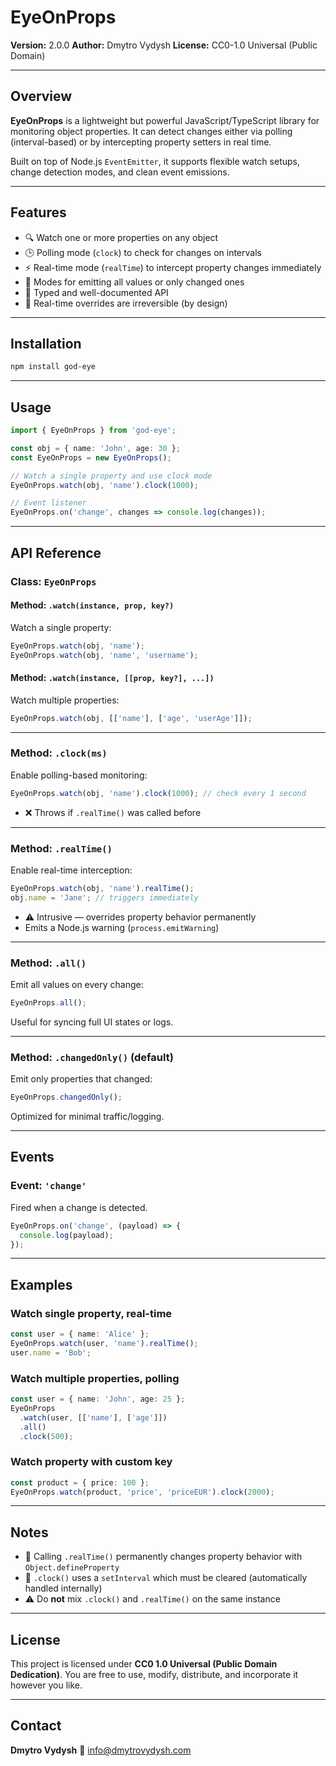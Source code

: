 # EyeOnProps

**Version:** 2.0.0
**Author:** Dmytro Vydysh
**License:** CC0-1.0 Universal (Public Domain)

---

## Overview

**EyeOnProps** is a lightweight but powerful JavaScript/TypeScript library for monitoring object properties.
It can detect changes either via polling (interval-based) or by intercepting property setters in real time.

Built on top of Node.js `EventEmitter`, it supports flexible watch setups, change detection modes, and clean event emissions.

---

## Features

* 🔍 Watch one or more properties on any object
* 🕒 Polling mode (`clock`) to check for changes on intervals
* ⚡ Real-time mode (`realTime`) to intercept property changes immediately
* 🔄 Modes for emitting all values or only changed ones
* 🧠 Typed and well-documented API
* 🚫 Real-time overrides are irreversible (by design)

---

## Installation

```bash
npm install god-eye
```

---

## Usage

```ts
import { EyeOnProps } from 'god-eye';

const obj = { name: 'John', age: 30 };
const EyeOnProps = new EyeOnProps();

// Watch a single property and use clock mode
EyeOnProps.watch(obj, 'name').clock(1000);

// Event listener
EyeOnProps.on('change', changes => console.log(changes));
```

---

## API Reference

### Class: `EyeOnProps`

#### Method: `.watch(instance, prop, key?)`

Watch a single property:

```ts
EyeOnProps.watch(obj, 'name');
EyeOnProps.watch(obj, 'name', 'username');
```

#### Method: `.watch(instance, [[prop, key?], ...])`

Watch multiple properties:

```ts
EyeOnProps.watch(obj, [['name'], ['age', 'userAge']]);
```

---

### Method: `.clock(ms)`

Enable polling-based monitoring:

```ts
EyeOnProps.watch(obj, 'name').clock(1000); // check every 1 second
```

* ❌ Throws if `.realTime()` was called before

---

### Method: `.realTime()`

Enable real-time interception:

```ts
EyeOnProps.watch(obj, 'name').realTime();
obj.name = 'Jane'; // triggers immediately
```

* ⚠️ Intrusive — overrides property behavior permanently
* Emits a Node.js warning (`process.emitWarning`)

---

### Method: `.all()`

Emit all values on every change:

```ts
EyeOnProps.all();
```

Useful for syncing full UI states or logs.

---

### Method: `.changedOnly()` (default)

Emit only properties that changed:

```ts
EyeOnProps.changedOnly();
```

Optimized for minimal traffic/logging.

---

## Events

### Event: `'change'`

Fired when a change is detected.

```ts
EyeOnProps.on('change', (payload) => {
  console.log(payload);
});
```

---

## Examples

### Watch single property, real-time

```ts
const user = { name: 'Alice' };
EyeOnProps.watch(user, 'name').realTime();
user.name = 'Bob';
```

### Watch multiple properties, polling

```ts
const user = { name: 'John', age: 25 };
EyeOnProps
  .watch(user, [['name'], ['age']])
  .all()
  .clock(500);
```

### Watch property with custom key

```ts
const product = { price: 100 };
EyeOnProps.watch(product, 'price', 'priceEUR').clock(2000);
```

---

## Notes

* 🧼 Calling `.realTime()` permanently changes property behavior with `Object.defineProperty`
* 🔁 `.clock()` uses a `setInterval` which must be cleared (automatically handled internally)
* ⚠️ Do **not** mix `.clock()` and `.realTime()` on the same instance

---

## License

This project is licensed under **CC0 1.0 Universal (Public Domain Dedication)**.
You are free to use, modify, distribute, and incorporate it however you like.

---

## Contact

**Dmytro Vydysh**
📧 [info@dmytrovydysh.com](mailto:info@dmytrovydysh.com)
